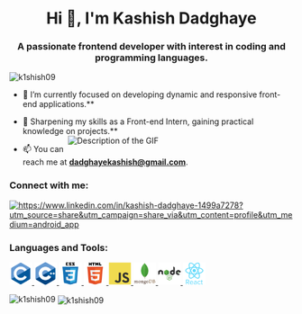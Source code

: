 <h1 align="center">Hi 👋, I'm Kashish Dadghaye</h1>
<h3 align="center">A passionate frontend developer with interest in coding and programming languages.</h3>

<p align="left"> <img src="https://komarev.com/ghpvc/?username=k1shish09&label=Profile%20views&color=0e75b6&style=flat" alt="k1shish09" /> </p>

- 🔭  I’m currently focused on developing dynamic and responsive front-end applications.**


- 🌱 Sharpening my skills as a Front-end Intern, gaining practical knowledge on projects.**
  <img src="https://github.com/user-attachments/assets/5d59465a-89c7-45e1-9116-04523be5eec1" alt="Description of the GIF" width="400" align="right" />
- 📫 You can reach me at **dadghayekashish@gmail.com**.


<h3 align="left">Connect with me:</h3>
<p align="left">
<a href="https://linkedin.com/in/https://www.linkedin.com/in/kashish-dadghaye-1499a7278?utm_source=share&utm_campaign=share_via&utm_content=profile&utm_medium=android_app" target="blank"><img align="center" src="https://raw.githubusercontent.com/rahuldkjain/github-profile-readme-generator/master/src/images/icons/Social/linked-in-alt.svg" alt="https://www.linkedin.com/in/kashish-dadghaye-1499a7278?utm_source=share&utm_campaign=share_via&utm_content=profile&utm_medium=android_app" height="30" width="40" /></a>
</p>

<h3 align="left">Languages and Tools:</h3>
<p align="left"> <a href="https://www.cprogramming.com/" target="_blank" rel="noreferrer"> <img src="https://raw.githubusercontent.com/devicons/devicon/master/icons/c/c-original.svg" alt="c" width="40" height="40"/> </a> <a href="https://www.w3schools.com/cpp/" target="_blank" rel="noreferrer"> <img src="https://raw.githubusercontent.com/devicons/devicon/master/icons/cplusplus/cplusplus-original.svg" alt="cplusplus" width="40" height="40"/> </a> <a href="https://www.w3schools.com/css/" target="_blank" rel="noreferrer"> <img src="https://raw.githubusercontent.com/devicons/devicon/master/icons/css3/css3-original-wordmark.svg" alt="css3" width="40" height="40"/> </a> <a href="https://www.w3.org/html/" target="_blank" rel="noreferrer"> <img src="https://raw.githubusercontent.com/devicons/devicon/master/icons/html5/html5-original-wordmark.svg" alt="html5" width="40" height="40"/> </a> <a href="https://developer.mozilla.org/en-US/docs/Web/JavaScript" target="_blank" rel="noreferrer"> <img src="https://raw.githubusercontent.com/devicons/devicon/master/icons/javascript/javascript-original.svg" alt="javascript" width="40" height="40"/> </a> <a href="https://www.mongodb.com/" target="_blank" rel="noreferrer"> <img src="https://raw.githubusercontent.com/devicons/devicon/master/icons/mongodb/mongodb-original-wordmark.svg" alt="mongodb" width="40" height="40"/> </a> <a href="https://nodejs.org" target="_blank" rel="noreferrer"> <img src="https://raw.githubusercontent.com/devicons/devicon/master/icons/nodejs/nodejs-original-wordmark.svg" alt="nodejs" width="40" height="40"/> </a> <a href="https://reactjs.org/" target="_blank" rel="noreferrer"> <img src="https://raw.githubusercontent.com/devicons/devicon/master/icons/react/react-original-wordmark.svg" alt="react" width="40" height="40"/> </a> </p>

<p><img align="left" src="https://github-readme-stats.vercel.app/api/top-langs?username=k1shish09&show_icons=true&locale=en&layout=compact" alt="k1shish09" /></p>

<p>&nbsp;<img align="center" src="https://github-readme-stats.vercel.app/api?username=k1shish09&show_icons=true&locale=en" alt="k1shish09" /></p>

